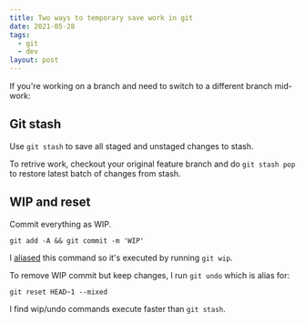 ```yaml
---
title: Two ways to temporary save work in git
date: 2021-05-28
tags:
  - git
  - dev
layout: post
---
```


If you're working on a branch and need to switch to a different branch mid-work:

## Git stash

Use `git stash` to save all staged and unstaged changes to stash. 

To retrive work, checkout your original feature branch and do `git stash pop` to restore latest batch of changes from stash.

## WIP and reset

Commit everything as WIP.

    git add -A && git commit -m 'WIP'

I [aliased](https://teodragovic.com/blog/my-git-aliases/) this command so it's executed by running `git wip`.

To remove WIP commit but keep changes, I run `git undo` which is alias for:

    git reset HEAD~1 --mixed

I find wip/undo commands execute faster than `git stash`.
